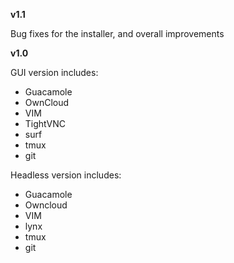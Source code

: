 **v1.1**

Bug fixes for the installer, and overall improvements 

**v1.0**

GUI version includes: 

  - Guacamole
  - OwnCloud
  - VIM
  - TightVNC
  - surf
  - tmux
  - git
  
Headless version includes:

  - Guacamole
  - Owncloud
  - VIM
  - lynx
  - tmux
  - git
